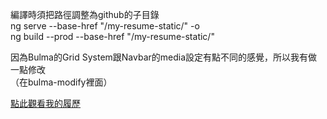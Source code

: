 編譯時須把路徑調整為github的子目錄  
ng serve --base-href "/my-resume-static/" -o  
ng build --prod --base-href "/my-resume-static/"  
  
因為Bulma的Grid System跟Navbar的media設定有點不同的感覺，所以我有做一點修改  
（在bulma-modify裡面）
  
[點此觀看我的履歷](https://ao6swind.github.io/my-resume-static)  